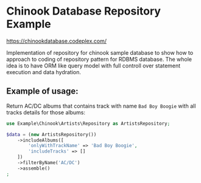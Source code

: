 # Chinook Database Repository Example

https://chinookdatabase.codeplex.com/

Implementation of repository for chinook sample database to show how to approach to coding of repository pattern for RDBMS database.
The whole idea is to have ORM like query model with full controll over statement execution and data hydration.

## Example of usage:

Return AC/DC albums that contains track with name `Bad Boy Boogie` with all tracks details for those albums:

```php
use Example\Chinook\Artists\Repository as ArtistsRepository;

$data = (new ArtistsRepository())
    ->includeAlbums([
        'onlyWithTrackName' => 'Bad Boy Boogie',
        'includeTracks' => []
    ])
    ->filterByName('AC/DC')
    ->assemble()
;
```
